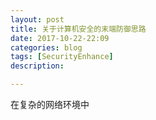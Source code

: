 ```yaml
---
layout: post
title: 关于计算机安全的末端防御思路
date: 2017-10-22-22:09
categories: blog
tags: [SecurityEnhance]
description: 

---
```


在复杂的网络环境中